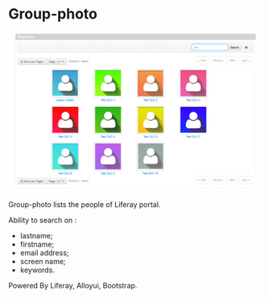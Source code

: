 Group-photo
===========

![Screenshot](https://raw.githubusercontent.com/glenoir62/Group-photo/master/screenshot.png?raw=true)

Group-photo lists the people of Liferay portal.

Ability to search on :

- lastname;
- firstname;
- email address;
- screen name;
- keywords.

Powered By Liferay, Alloyui, Bootstrap.
